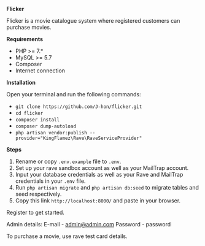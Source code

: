 <b>Flicker</b>

Flicker is a movie catalogue system where registered customers
can purchase movies.

<b>Requirements</b>

- PHP >= 7.*
- MySQL >= 5.7
- Composer
- Internet connection

<b>Installation</b>

Open your terminal and run the following commands:

- `git clone https://github.com/J-hon/flicker.git`
- `cd flicker`
- `composer install`
- `composer dump-autoload`
- `php artisan vendor:publish --provider="KingFlamez\Rave\RaveServiceProvider"
`

<b>Steps</b>
1. Rename or copy `.env.example` file to `.env`.
2. Set up your rave sandbox account as well as your MailTrap account.
3. Input your database credentials as well as your Rave and MailTrap credentials in your `.env` file.
4. Run `php artisan migrate` and `php artisan db:seed` to migrate tables and seed respectively.
5. Copy this link `http://localhost:8000/` and paste in your browser.

Register to get started.

Admin details:  E-mail - admin@admin.com
                Password  - password

To purchase a movie, use rave test card details.
